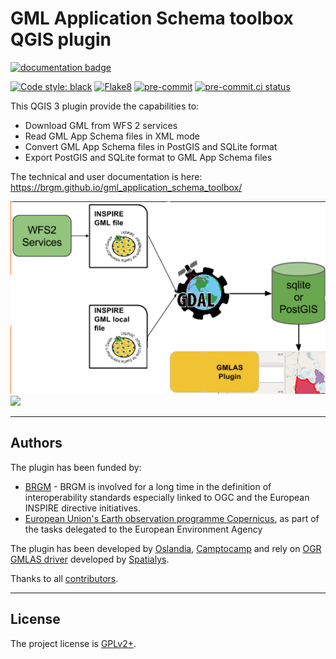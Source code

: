 # GML Application Schema toolbox QGIS plugin

[![documentation badge](https://img.shields.io/badge/documentation-autobuilt%20with%20Sphinx-blue)](https://brgm.github.io/gml_application_schema_toolbox/)

[![Code style: black](https://img.shields.io/badge/code%20style-black-000000.svg)](https://github.com/psf/black)
[![Flake8](https://img.shields.io/badge/flake8-enabled-yellowgreen)](https://flake8.pycqa.org/)
[![pre-commit](https://img.shields.io/badge/pre--commit-enabled-brightgreen?logo=pre-commit&logoColor=white)](https://github.com/pre-commit/pre-commit)
[![pre-commit.ci status](https://results.pre-commit.ci/badge/github/BRGM/gml_application_schema_toolbox/master.svg)](https://results.pre-commit.ci/latest/github/BRGM/gml_application_schema_toolbox/master)

This QGIS 3 plugin provide the capabilities to:

* Download GML from WFS 2 services
* Read GML App Schema files in XML mode
* Convert GML App Schema files in PostGIS and SQLite format
* Export PostGIS and SQLite format to GML App Schema files

The technical and user documentation is here: <https://brgm.github.io/gml_application_schema_toolbox/>

![](docs/static/img/overview.png)![](static/img/overview.png)

----

## Authors

The plugin has been funded by:

* [BRGM](http://www.brgm.eu/) - BRGM is involved for a long time in the definition of interoperability standards especially linked to OGC and the European INSPIRE directive initiatives.
* [European Union's Earth observation programme Copernicus](http://www.copernicus.eu/), as part of the tasks delegated to the European Environment Agency

The plugin has been developed by [Oslandia](https://www.oslandia.com/), [Camptocamp](https://www.camptocamp.com/) and rely on [OGR GMLAS driver](https://www.gdal.org/drv_gmlas.html) developed by [Spatialys](https://www.spatialys.com/).

Thanks to all [contributors](https://github.com/BRGM/gml_application_schema_toolbox/graphs/contributors).

----

## License

The project license is [GPLv2+](LICENSE).
